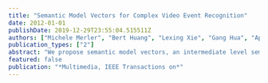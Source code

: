```yaml
---
title: "Semantic Model Vectors for Complex Video Event Recognition"
date: 2012-01-01
publishDate: 2019-12-29T23:55:04.515511Z
authors: ["Michele Merler", "Bert Huang", "Lexing Xie", "Gang Hua", "Apostol Natsev"]
publication_types: ["2"]
abstract: "We propose semantic model vectors, an intermediate level semantic representation, as a basis for modeling and detecting complex events in unconstrained real-world videos, such as those from YouTube. The semantic model vectors are extracted using a set of discriminative semantic classifiers, each being an ensemble of SVM models trained from thousands of labeled web images, for a total of 280 generic concepts. Our study reveals that the proposed semantic model vectors representation outperforms-and is complementary to-other low-level visual descriptors for video event modeling. We hence present an end-to-end video event detection system, which combines semantic model vectors with other static or dynamic visual descriptors, extracted at the frame, segment, or full clip level. We perform a comprehensive empirical study on the 2010 TRECVID Multimedia Event Detection task (http://www.nist.gov/itl/iad/mig/med10.cfm), which validates the semantic model vectors representation not only as the best individual descriptor, outperforming state-of-the-art global and local static features as well as spatio-temporal HOG and HOF descriptors, but also as the most compact. We also study early and late feature fusion across the various approaches, leading to a 15% performance boost and an overall system performance of 0.46 mean average precision. In order to promote further research in this direction, we made our semantic model vectors for the TRECVID MED 2010 set publicly available for the community to use (http://www1.cs.columbia.edu/~mmerler/SMV.html)."
featured: false
publication: "*Multimedia, IEEE Transactions on*"
---
```


